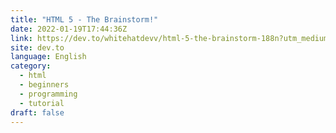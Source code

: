 ```yaml
---
title: "HTML 5 - The Brainstorm!"
date: 2022-01-19T17:44:36Z
link: https://dev.to/whitehatdevv/html-5-the-brainstorm-188n?utm_medium=RSS&utm_source=news.12bit.vn
site: dev.to
language: English
category:
  - html
  - beginners
  - programming
  - tutorial
draft: false
---
```

